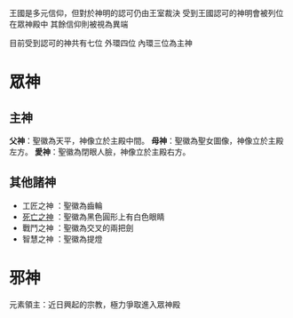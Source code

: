 <!-- TITLE: 眾神殿 -->
<!-- SUBTITLE: 王國的眾神殿 -->

王國是多元信仰，但對於神明的認可仍由王室裁決
受到王國認可的神明會被列位在眾神殿中
其餘信仰則被視為異端

目前受到認可的神共有七位
外環四位
內環三位為主神

# 眾神
## 主神
**父神**：聖徽為天平，神像立於主殿中間。
**母神**：聖徽為聖女圖像，神像立於主殿左方。
**愛神**：聖徽為閉眼人臉，神像立於主殿右方。

## 其他諸神 
- 工匠之神 ：聖徽為齒輪
- [死亡之神](/組織/死神) ：聖徽為黑色圓形上有白色眼睛
- 戰鬥之神 ：聖徽為交叉的兩把劍
- 智慧之神 ：聖徽為提燈

# 邪神
元素領主：近日興起的宗教，極力爭取進入眾神殿
